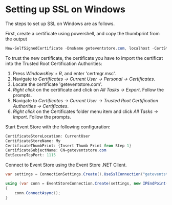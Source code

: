 # Setting up SSL on Windows

The steps to set up SSL on Windows are as follows.

First, create a certificate using powershell, and copy the thumbprint from the output

```powershell
New-SelfSignedCertificate -DnsName geteventstore.com, localhost -CertStoreLocation cert:\CurrentUser\My
```

To trust the new certificate, the certificate you have to import the certificat into the Trusted Root Certification Authorities:

<!-- TODO: Images maybe? -->

1.  Press _WindowsKey + R_, and enter 'certmgr.msc'.  
2.  Navigate to _Certificates -> Current User -> Personal -> Certificates_.  
3.  Locate the certificate 'geteventstore.com'.
4.  _Right click_ on the certificate and click on _All Tasks -> Export_. Follow the prompts.
5.  Navigate to _Certificates -> Current User -> Trusted Root Certification Authorities -> Certificates_.  
6.  _Right click_ on the Certificates folder menu item and click _All Tasks -> Import_. Follow the prompts.

Start Event Store with the following configuration:

<!-- TODO: Again, what does this mean? -->

```powershell
CertificateStoreLocation: CurrentUser
CertificateStoreName: My
CertificateThumbPrint: {Insert Thumb Print from Step 1}
CertificateSubjectName: CN=geteventstore.com
ExtSecureTcpPort: 1115
```

Connect to Event Store using the Event Store .NET Client.

```csharp
var settings = ConnectionSettings.Create().UseSslConnection("geteventstore.com", true);

using (var conn = EventStoreConnection.Create(settings, new IPEndPoint(IPAddress.Loopback, 1115)))
{
	conn.ConnectAsync();
}
```
